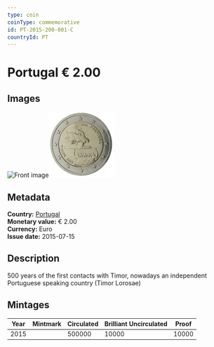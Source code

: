 ```yaml
---
type: coin
coinType: commemorative
id: PT-2015-200-001-C
countryId: PT
---
```


# Portugal € 2.00

## Images

<img src="../../Images/common-2007-200.webp" height="150" alt="Front image"><img src="Images/PT-2015-200-001.webp" height="150" alt="Back image">

## Metadata

**Country:** [Portugal](../../Countries/Portugal/index.md)\
**Monetary value:** € 2.00\
**Currency:** Euro\
**Issue date:** 2015-07-15

## Description

500 years of the first contacts with Timor, nowadays an independent Portuguese speaking country (Timor Lorosae)

## Mintages

| Year | Mintmark | Circulated | Brilliant Uncirculated | Proof |
| ---- | -------- | ---------- | ---------------------- | ----- |
| 2015 |          | 500000     | 10000                  | 10000 |